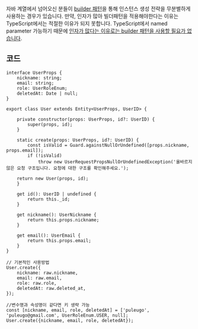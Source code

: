 자바 계열에서 넘어오신 분들이 [builder 패턴](https://refactoring.guru/ko/design-patterns/builder)을 통해 인스턴스 생성 전략을 무분별하게 사용하는 경우가 있습니다. 만약, 인자가 많아 빌더패턴을 적용해야한다는 이유는 TypeScript에서는 적절한 이유가 되지 못합니다. TypeScript에서 named parameter 가능하기 때문에 <u>인자가 많다는 이유로는 builder 패턴을 사용할 필요가 없습니다</u>.

## 코드

```
interface UserProps {
	nickname: string;
	email: string;
	role: UserRoleEnum;
	deletedAt: Date | null;
}

export class User extends Entity<UserProps, UserID> {

	private constructor(props: UserProps, id?: UserID) {
		super(props, id);
	}

	static create(props: UserProps, id?: UserID) {
		const isValid = Guard.againstNullOrUndefined([props.nickname, props.email]);
		if (!isValid)
    		throw new UserRequestPropsNullOrUndefinedException('올바르지 않은 요청 구조입니다. 요청에 대한 구조를 확인해주세요.');

	return new User(props, id);
	}

	get id(): UserID | undefined {
		return this._id;
	}

	get nickname(): UserNickname {
		return this.props.nickname;
	}

	get email(): UserEmail {
		return this.props.email;
	}
}

// 기본적인 사용방법
User.create({
	nickname: raw.nickname,
	email: raw.email,
	role: raw.role,
	deletedAt: raw.deleted_at,
});

//변수명과 속성명이 같다면 키 생략 가능
const [nickname, email, role, deletedAt] = ['puleugo', 'puleugo@gmail.com', UserRoleEnum.USER, null];
User.create({nickname, email, role, deletedAt});
```